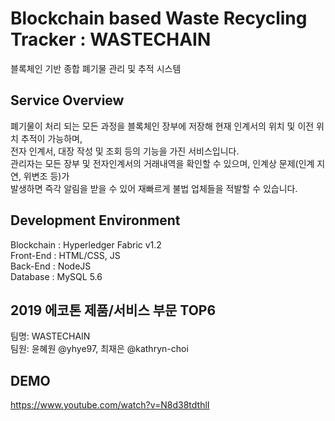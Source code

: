 # Blockchain based Waste Recycling Tracker : WASTECHAIN
블록체인 기반 종합 폐기물 관리 및 추적 시스템

## Service Overview
폐기물이 처리 되는 모든 과정을 블록체인 장부에 저장해 현재 인계서의 위치 및 이전 위치 추적이 가능하며,<br>
전자 인계서, 대장 작성 및 조회 등의 기능을 가진 서비스입니다.<br>
관리자는 모든 장부 및 전자인계서의 거래내역을 확인할 수 있으며, 인계상 문제(인계 지연, 위변조 등)가 <br>
발생하면 즉각 알림을 받을 수 있어 재빠르게 불법 업체들을 적발할 수 있습니다.

## Development Environment
Blockchain : Hyperledger Fabric v1.2 <br>
Front-End : HTML/CSS, JS <br>
Back-End : NodeJS <br> 
Database : MySQL 5.6 <br>

## 2019 에코톤 제품/서비스 부문 TOP6
팀명: WASTECHAIN <br>
팀원: 윤혜원 @yhye97, 최재은 @kathryn-choi

## DEMO
https://www.youtube.com/watch?v=N8d38tdthlI
